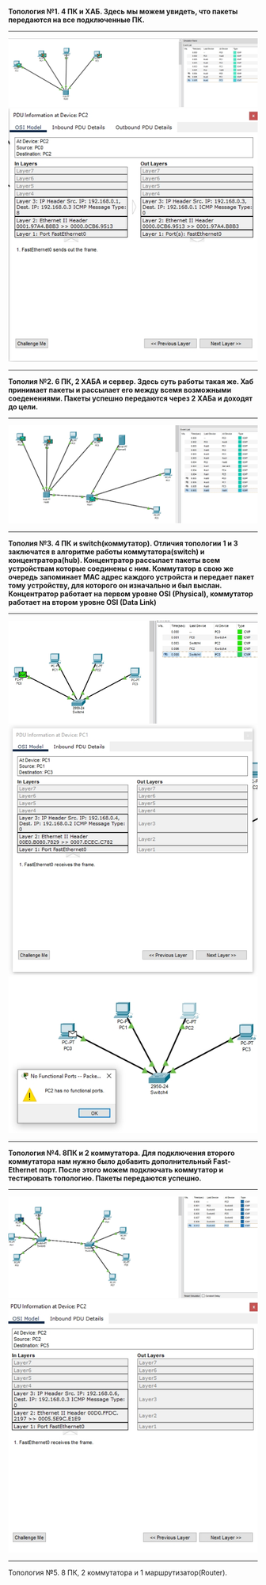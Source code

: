 **Топология №1. 
4 ПК и ХАБ. Здесь мы можем увидеть, что пакеты передаются на все подключенные ПК.**

------------

![](https://github.com/AlexGurtoff/DevOps_online_Kyiv_2021Q3/blob/master/m4/task4.1/ICMP_Sent.jpg)
![](https://github.com/AlexGurtoff/DevOps_online_Kyiv_2021Q3/blob/master/m4/task4.1/Packet_info.jpg)

------------

**Тополия №2.
6 ПК, 2 ХАБА и сервер. Здесь суть работы такая же. Хаб принимает пакеты и рассылает его между всемя возможными соеденениями. Пакеты успешно передаются через 2 ХАБа и доходят до цели.**

------------

![](https://github.com/AlexGurtoff/DevOps_online_Kyiv_2021Q3/blob/master/m4/task4.1/Project2_test.jpg)

------------

**Тополия №3.
4 ПК и switch(коммутатор). Отличия топологии 1 и 3 заключатся в алгоритме работы коммутатора(switch) и концентратора(hub). Концентратор рассылает пакеты всем устройствам которые соединены с ним. Коммутатор в свою же очередь запоминает MAC адрес каждого устройста и передает пакет тому устройству, для которого он изначально и был выслан. Концентратор работает на первом уровне OSI (Physical), коммутатор работает на втором уровне OSI (Data Link)**

------------

![](https://github.com/AlexGurtoff/DevOps_online_Kyiv_2021Q3/blob/master/m4/task4.1/Project3_test.jpg)
![](https://github.com/AlexGurtoff/DevOps_online_Kyiv_2021Q3/blob/master/m4/task4.1/packet_info_project3.jpg)
![](https://github.com/AlexGurtoff/DevOps_online_Kyiv_2021Q3/blob/master/m4/task4.1/test_with_no_ip.jpg)

------------

**Топология №4.
8ПК и 2 коммутатора. Для подключения второго коммутатора нам нужно было добавить дополнительный Fast-Ethernet порт. После этого можем подключать коммутатор и тестировать топологию. Пакеты передаются успешно.**

------------

![](https://github.com/AlexGurtoff/DevOps_online_Kyiv_2021Q3/blob/master/m4/task4.1/Project4_test.jpg)
![](https://github.com/AlexGurtoff/DevOps_online_Kyiv_2021Q3/blob/master/m4/task4.1/packet_info_project4.jpg)

------------

Топология №5.
8 ПК, 2 коммутатора и 1 маршрутизатор(Router).